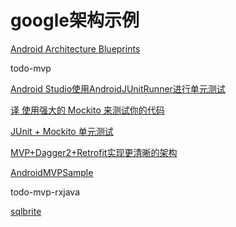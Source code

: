 # google架构示例

[Android Architecture Blueprints](https://github.com/googlesamples/android-architecture)

todo-mvp

[Android Studio使用AndroidJUnitRunner进行单元测试](http://blog.csdn.net/zhuhai__yizhi/article/details/47403723)

[译 使用强大的 Mockito 来测试你的代码](http://www.jianshu.com/p/f6e3ab9719b9)

[JUnit + Mockito 单元测试](http://blog.csdn.net/zhangxin09/article/details/42418441)

[MVP+Dagger2+Retrofit实现更清晰的架构](https://blog.csdn.net/tiankong1206/article/details/46486401)

[AndroidMVPSample](https://github.com/WuXiaolong/AndroidMVPSample)

todo-mvp-rxjava

[sqlbrite](https://github.com/square/sqlbrite)

